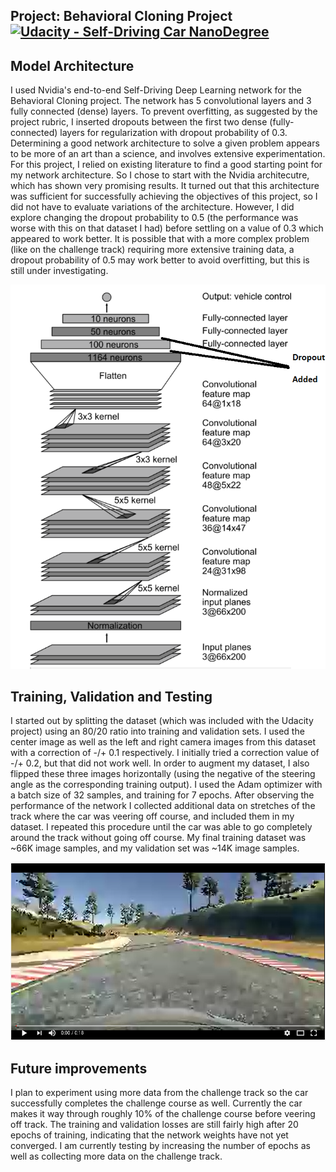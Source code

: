 ## Project: Behavioral Cloning Project [![Udacity - Self-Driving Car NanoDegree](https://s3.amazonaws.com/udacity-sdc/github/shield-carnd.svg)](http://www.udacity.com/drive)

Model Architecture
---
I used Nvidia's end-to-end Self-Driving Deep Learning network for the Behavioral Cloning project. The network has 5 convolutional layers and 3 fully connected (dense) layers. To prevent overfitting, as suggested by the project rubric, I inserted dropouts between the first two dense (fully-connected) layers for regularization with dropout probability of 0.3. Determining a good network architecture to solve a given problem appears to be more of an art than a science, and involves extensive experimentation. For this project, I relied on existing literature to find a good starting point for my network architecture. So I chose to start with the Nvidia architecutre, which has shown very promising results. It turned out that this architecture was sufficient for successfully achieving the objectives of this project, so I did not have to evaluate variations of the architecture. However, I did explore changing the dropout probability to 0.5 (the performance was worse with this on that dataset I had) before settling on a value of 0.3 which appeared to work better. It is possible that with a more complex problem (like on the challenge track) requiring more extensive training data, a dropout probability of 0.5 may work better to avoid overfitting, but this is still under investigating.

![network](https://github.com/calvinhobbes119/BehavioralCloning/blob/master/DriveNetwork.png) 

Training, Validation and Testing
---
I started out by splitting the dataset (which was included with the Udacity project) using an 80/20 ratio into training and validation sets. I used the center image as well as the left and right camera images from this dataset with a correction of -/+ 0.1 respectively. I initially tried a correction value of -/+ 0.2, but that did not work well. In order to augment my dataset, I also flipped these three images horizontally (using the negative of the steering angle as the corresponding training output). I used the Adam optimizer with a batch size of 32 samples, and training for 7 epochs. After observing the performance of the network I collected additional data on stretches of the track where the car was veering off course, and included them in my dataset. I repeated this procedure until the car was able to go completely around the track without going off course. My final training dataset was ~66K image samples, and my validation set was ~14K image samples.

[![Augmented Data Set 1](https://github.com/calvinhobbes119/BehavioralCloning/blob/master/Untitled.png)](https://youtu.be/RFD8soBKVxM)

Future improvements
---
I plan to experiment using more data from the challenge track so the car successfully completes the challenge course as well. Currently the car makes it way through roughly 10% of the challenge course before veering off track. The training and validation losses are still fairly high after 20 epochs of training, indicating that the network weights have not yet converged. I am currently testing by increasing the number of epochs as well as collecting more data on the challenge track.
